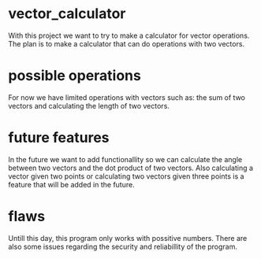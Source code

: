 # vector_calculator
With this project we want to try to make a calculator for vector operations.
The plan is to make a calculator that can do operations with two vectors.

# possible operations
For now we have limited operations with vectors such as: the sum of two vectors and calculating the length of two vectors.

# future features
In the future we want to add functionallity so we can calculate the angle between two vectors and the dot product of two vectors.
Also calculating a vector given two points or calculating two vectors given three points is a feature that will be added in the future.

# flaws
Untill this day, this program only works with possitive numbers. There are also some issues regarding the security and reliabillity of the program.